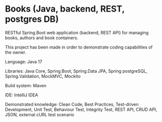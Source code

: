 # Books (Java, backend, REST, postgres DB)
<p>RESTful Spring.Boot web application (backend, REST API) for managing books, authors and book containers.</p>
<p>This project has been made in order to demonstrate coding capabilities of the owner.</p>
<p>Language: Java 17</p>
<p>Libraries: Java Core, Spring.Boot, Spring.Data JPA, Spring postgreSQL, Spring.Validation, MockMVC, Mockito</p>
<p>Build system: Maven</p>
<p>IDE: IntelliJ IDEA</p>
<p>Demonstrated knowledge: Clean Code, Best Practices, Test-driven Development, Unit Test, Behaviour Test, Integrity Test, REST API, CRUD API, JSON, external cURL test scenario</p>
